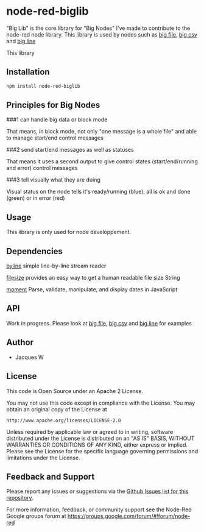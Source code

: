 # node-red-biglib

"Big Lib" is the core library for "Big Nodes" I've made to contribute to the node-red node library. This library is used by nodes such as [big file](https://github.com/Jacques44/node-red-contrib-bigfile), [big csv](https://github.com/Jacques44/node-red-contrib-bigcsv) and [big line](https://github.com/Jacques44/node-red-contrib-bigline)

This library 

## Installation
```bash
npm install node-red-biglib
```

## Principles for Big Nodes

###1 can handle big data or block mode

  That means, in block mode, not only "one message is a whole file" and able to manage start/end control messages

###2 send start/end messages as well as statuses

  That means it uses a second output to give control states (start/end/running and error) control messages

###3 tell visually what they are doing

  Visual status on the node tells it's ready/running (blue), all is ok and done (green) or in error (red)

## Usage

This library is only used for node developpement.

## Dependencies

[byline](https://www.npmjs.com/package/byline) simple line-by-line stream reader

[filesize](http://filesizejs.com/) provides an easy way to get a human readable file size String

[moment](http://momentjs.com/) Parse, validate, manipulate, and display dates in JavaScript

## API

Work in progress. Please look at [big file](https://github.com/Jacques44/node-red-contrib-bigfile), [big csv](https://github.com/Jacques44/node-red-contrib-bigcsv) and [big line](https://github.com/Jacques44/node-red-contrib-bigline) for examples 

## Author

  - Jacques W

## License

This code is Open Source under an Apache 2 License.

You may not use this code except in compliance with the License. You may obtain an original copy of the License at

    http://www.apache.org/licenses/LICENSE-2.0

Unless required by applicable law or agreed to in writing, software distributed under the License is distributed on an
"AS IS" BASIS, WITHOUT WARRANTIES OR CONDITIONS OF ANY KIND, either express or implied. Please see the
License for the specific language governing permissions and limitations under the License.

## Feedback and Support

Please report any issues or suggestions via the [Github Issues list for this repository](https://github.com/Jacques44/node-red-contrib-bigfile/issues).

For more information, feedback, or community support see the Node-Red Google groups forum at https://groups.google.com/forum/#!forum/node-red


